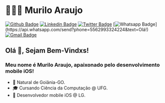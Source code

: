 # 👨🏻‍💻 Murilo Araujo

[![Github Badge](https://img.shields.io/badge/-Github-000?style=for-the-badge&logo=Github&logoColor=white&link=https://github.com/leeonardovargas)](https://github.com/murilxaraujo)
[![Linkedin Badge](https://img.shields.io/badge/-LinkedIn-blue?style=for-the-badge&logo=Linkedin&logoColor=white&link=https://www.linkedin.com/in/leonardo-luis-de-vargas/)](https://www.linkedin.com/in/moaraujo/)
[![Twitter Badge](https://img.shields.io/badge/-Twitter-1ca0f1?style=for-the-badge&labelColor=1ca0f1&logo=twitter&logoColor=white&link=https://twitter.com/murilocodes)](https://twitter.com/murilocodes)
[![Whatsapp Badge](https://img.shields.io/badge/-Whatsapp-4CA143?style=for-the-badge&labelColor=4CA143&logo=whatsapp&logoColor=white&link=https://api.whatsapp.com/send?phone=5562993324224&text=Olá!)](https://api.whatsapp.com/send?phone=5562993324224&text=Olá!)
[![Gmail Badge](https://img.shields.io/badge/-Gmail-c14438?style=for-the-badge&logo=Gmail&logoColor=white&link=mailto:murilo@muriloaraujo.com)](mailto:murilo@muriloaraujo.com)

## Olá 👋, Sejam Bem-Vindxs!

### Meu nome é Murilo Araujo, apaixonado pelo desenvolvimento mobile iOS!

- :round_pushpin: Natural de Goiânia-GO.
- 🎓 Cursando Ciência da Computação @ UFG.
- 🚀 Desenvolvedor mobile iOS @ LG.
